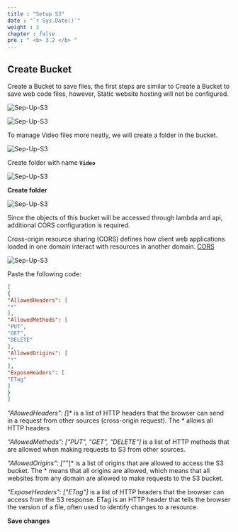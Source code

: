 ```yaml
---
title : "Setup S3"
date : "`r Sys.Date()`"
weight : 2
chapter : false
pre : " <b> 3.2 </b> "
---
```


## Create Bucket

Create a Bucket to save files, the first steps are similar to Create a Bucket to save web code files, however, Static website hosting will not be configured.

![Sep-Up-S3](/images/3.setupS3/3.2.ima/n.png)

![Sep-Up-S3](/images/3.setupS3/3.2.ima/n1.png)

To manage Video files more neatly, we will create a folder in the bucket.

![Sep-Up-S3](/images/3.setupS3/3.2.ima/n2.png)

Create folder with name **`Video`**

![Sep-Up-S3](/images/3.setupS3/3.2.ima/n3.png)

**Create folder**

![Sep-Up-S3](/images/3.setupS3/3.2.ima/n4.png)

Since the objects of this bucket will be accessed through lambda and api, additional CORS configuration is required.

Cross-origin resource sharing (CORS) defines how client web applications loaded in one domain interact with resources in another domain. [CORS](https://docs.aws.amazon.com/AmazonS3/latest/userguide/enabling-cors-examples.html?icmpid=docs_amazons3_console)

![Sep-Up-S3](/images/3.setupS3/3.2.ima/n5.png)

Paste the following code:

```json
[
{
"AllowedHeaders": [
"*"
],
"AllowedMethods": [
"PUT",
"GET",
"DELETE"
],
"AllowedOrigins": [
"*"
],
"ExposeHeaders": [
"ETag"
]
}
]
```

*"AllowedHeaders": [*]* is a list of HTTP headers that the browser can send in a request from other sources (cross-origin request). The * allows all HTTP headers

*"AllowedMethods": ["PUT", "GET", "DELETE"]* is a list of HTTP methods that are allowed when making requests to S3 from other sources.

*"AllowedOrigins": ["*"]* is a list of origins that are allowed to access the S3 bucket. The * means that all origins are allowed, which means that all websites from any domain are allowed to make requests to the S3 bucket.

*"ExposeHeaders": ["ETag"]* is a list of HTTP headers that the browser can access from the S3 response. ETag is an HTTP header that tells the browser the version of a file, often used to identify changes to a resource.

**Save changes**